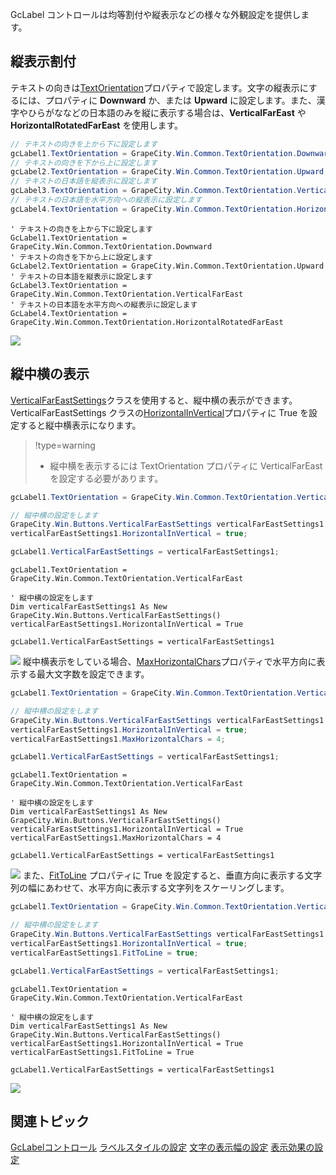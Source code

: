 GcLabel コントロールは均等割付や縦表示などの様々な外観設定を提供します。

## 縦表示割付

テキストの向きは[TextOrientation](gcdocsite__documentlink?toc-item-id=7c4628a3-f4b5-4dfa-80e2-ac2dfa697518)プロパティで設定します。文字の縦表示にするには、プロパティに **Downward** か、または **Upward** に設定します。また、漢字やひらがななどの日本語のみを縦に表示する場合は、**VerticalFarEast** や **HorizontalRotatedFarEast** を使用します。

```csharp
// テキストの向きを上から下に設定します
gcLabel1.TextOrientation = GrapeCity.Win.Common.TextOrientation.Downward;
// テキストの向きを下から上に設定します
gcLabel2.TextOrientation = GrapeCity.Win.Common.TextOrientation.Upward;
// テキストの日本語を縦表示に設定します
gcLabel3.TextOrientation = GrapeCity.Win.Common.TextOrientation.VerticalFarEast;
// テキストの日本語を水平方向への縦表示に設定します
gcLabel4.TextOrientation = GrapeCity.Win.Common.TextOrientation.HorizontalRotatedFarEast;
```

```vbnet
' テキストの向きを上から下に設定します
GcLabel1.TextOrientation = GrapeCity.Win.Common.TextOrientation.Downward
' テキストの向きを下から上に設定します
GcLabel2.TextOrientation = GrapeCity.Win.Common.TextOrientation.Upward
' テキストの日本語を縦表示に設定します
GcLabel3.TextOrientation = GrapeCity.Win.Common.TextOrientation.VerticalFarEast
' テキストの日本語を水平方向への縦表示に設定します
GcLabel4.TextOrientation = GrapeCity.Win.Common.TextOrientation.HorizontalRotatedFarEast
```

![](/DOCUMENT_SITE_LINK_PREFIX_HERE/document-site-files/images/06fadbb1-c461-433a-b385-ae4966e56069/images/gclabel.textorientation.png)

## 縦中横の表示

[VerticalFarEastSettings](gcdocsite__documentlink?toc-item-id=f9727fbf-36b6-4371-8550-f8405d1012d7)クラスを使用すると、縦中横の表示ができます。VerticalFarEastSettings クラスの[HorizontalInVertical](gcdocsite__documentlink?toc-item-id=7a5eb490-ff55-410d-a137-db48064fc1e3)プロパティに True を設定すると縦中横表示になります。

> !type=warning
>
> * 縦中横を表示するには TextOrientation プロパティに VerticalFarEast を設定する必要があります。

```csharp
gcLabel1.TextOrientation = GrapeCity.Win.Common.TextOrientation.VerticalFarEast;

// 縦中横の設定をします
GrapeCity.Win.Buttons.VerticalFarEastSettings verticalFarEastSettings1 = new GrapeCity.Win.Buttons.VerticalFarEastSettings();
verticalFarEastSettings1.HorizontalInVertical = true;

gcLabel1.VerticalFarEastSettings = verticalFarEastSettings1;
```

```vbnet
gcLabel1.TextOrientation = GrapeCity.Win.Common.TextOrientation.VerticalFarEast

' 縦中横の設定をします 
Dim verticalFarEastSettings1 As New GrapeCity.Win.Buttons.VerticalFarEastSettings()
verticalFarEastSettings1.HorizontalInVertical = True

gcLabel1.VerticalFarEastSettings = verticalFarEastSettings1
```

![](/DOCUMENT_SITE_LINK_PREFIX_HERE/document-site-files/images/06fadbb1-c461-433a-b385-ae4966e56069/images/gclabel.xhorizontalinvertical1.png)
縦中横表示をしている場合、[MaxHorizontalChars](gcdocsite__documentlink?toc-item-id=580a02a8-5461-4c12-a319-c2bdc07b2d8b)プロパティで水平方向に表示する最大文字数を設定できます。

```csharp
gcLabel1.TextOrientation = GrapeCity.Win.Common.TextOrientation.VerticalFarEast;

// 縦中横の設定をします
GrapeCity.Win.Buttons.VerticalFarEastSettings verticalFarEastSettings1 = new GrapeCity.Win.Buttons.VerticalFarEastSettings();
verticalFarEastSettings1.HorizontalInVertical = true;
verticalFarEastSettings1.MaxHorizontalChars = 4;

gcLabel1.VerticalFarEastSettings = verticalFarEastSettings1;
```

```vbnet
gcLabel1.TextOrientation = GrapeCity.Win.Common.TextOrientation.VerticalFarEast

' 縦中横の設定をします 
Dim verticalFarEastSettings1 As New GrapeCity.Win.Buttons.VerticalFarEastSettings()
verticalFarEastSettings1.HorizontalInVertical = True
verticalFarEastSettings1.MaxHorizontalChars = 4

gcLabel1.VerticalFarEastSettings = verticalFarEastSettings1
```

![](/DOCUMENT_SITE_LINK_PREFIX_HERE/document-site-files/images/06fadbb1-c461-433a-b385-ae4966e56069/images/gclabel.xhorizontalinvertical2.png)
また、[FitToLine](gcdocsite__documentlink?toc-item-id=f238bd12-ecf3-4b3c-bf90-0173393a2fda) プロパティに True を設定すると、垂直方向に表示する文字列の幅にあわせて、水平方向に表示する文字列をスケーリングします。

```csharp
gcLabel1.TextOrientation = GrapeCity.Win.Common.TextOrientation.VerticalFarEast;

// 縦中横の設定をします
GrapeCity.Win.Buttons.VerticalFarEastSettings verticalFarEastSettings1 = new GrapeCity.Win.Buttons.VerticalFarEastSettings();
verticalFarEastSettings1.HorizontalInVertical = true;
verticalFarEastSettings1.FitToLine = true;

gcLabel1.VerticalFarEastSettings = verticalFarEastSettings1;
```

```vbnet
gcLabel1.TextOrientation = GrapeCity.Win.Common.TextOrientation.VerticalFarEast

' 縦中横の設定をします 
Dim verticalFarEastSettings1 As New GrapeCity.Win.Buttons.VerticalFarEastSettings()
verticalFarEastSettings1.HorizontalInVertical = True
verticalFarEastSettings1.FitToLine = True

gcLabel1.VerticalFarEastSettings = verticalFarEastSettings1
```

![](/DOCUMENT_SITE_LINK_PREFIX_HERE/document-site-files/images/06fadbb1-c461-433a-b385-ae4966e56069/images/gclabel.xhorizontalinvertical3.png)

## 関連トピック

[GcLabelコントロール](gcdocsite__documentlink?toc-item-id=40f5c3ca-e4f8-47ac-aff9-746a680da7a3)
[ラベルスタイルの設定](gcdocsite__documentlink?toc-item-id=952b7d9e-cb57-4f01-82bd-e3f858e59060)
[文字の表示幅の設定](gcdocsite__documentlink?toc-item-id=436a3936-92db-4b27-a5aa-df2da1f57a49)
[表示効果の設定](gcdocsite__documentlink?toc-item-id=fbc2c95d-09cd-4ac6-b822-b29845c97ab8)
